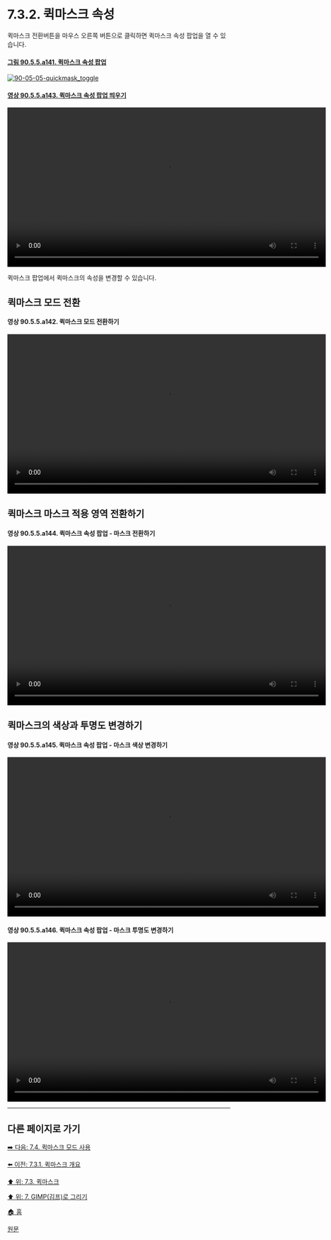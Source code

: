# 7.3.2. 퀵마스크 속성
퀵마스크 전환버튼을 마우스 오른쪽 버튼으로 클릭하면 퀵마스크 속성 팝업을 열 수 있습니다.

#### [그림 90.5.5.a141. 퀵마스크 속성 팝업](https://wonder13662.github.io/gimp/2.10.36_ko/90-05-05-quickmask_toggle.html#%EA%B7%B8%EB%A6%BC-9055a141-%ED%80%B5%EB%A7%88%EC%8A%A4%ED%81%AC-%EC%86%8D%EC%84%B1-%ED%8C%9D%EC%97%85)
[![90-05-05-quickmask_toggle](https://github.com/wonder13662/gimp/assets/15767104/2954402e-430e-4388-8e8c-976b686a4b65)](https://wonder13662.github.io/gimp/2.10.36_ko/90-05-05-quickmask_toggle.html#%EA%B7%B8%EB%A6%BC-9055a141-%ED%80%B5%EB%A7%88%EC%8A%A4%ED%81%AC-%EC%86%8D%EC%84%B1-%ED%8C%9D%EC%97%85)

#### [영상 90.5.5.a143. 퀵마스크 속성 팝업 띄우기]()
<video controls="controls" width="720"  src="https://github.com/wonder13662/gimp/assets/15767104/1ca29c3a-3aa8-4243-8c21-b1d66c414546"></video>

퀵마스크 팝업에서 퀵마스크의 속성을 변경할 수 있습니다.

## 퀵마스크 모드 전환
#### 영상 90.5.5.a142. 퀵마스크 모드 전환하기
<video controls="controls" width="720"  src="https://github.com/wonder13662/gimp/assets/15767104/cf060f8f-fd3b-493f-8346-be27b376f749"></video>

## 퀵마스크 마스크 적용 영역 전환하기
#### 영상 90.5.5.a144. 퀵마스크 속성 팝업 - 마스크 전환하기
<video controls="controls" width="720"  src="https://github.com/wonder13662/gimp/assets/15767104/6b63bcb2-cc5a-4179-a226-d78c58b060eb"></video>

## 퀵마스크의 색상과 투명도 변경하기
#### 영상 90.5.5.a145. 퀵마스크 속성 팝업 - 마스크 색상 변경하기
<video controls="controls" width="720"  src="https://github.com/wonder13662/gimp/assets/15767104/27b1498b-a9f5-4c6d-9f4c-1ab75c1d2091"></video>

#### 영상 90.5.5.a146. 퀵마스크 속성 팝업 - 마스크 투명도 변경하기
<video controls="controls" width="720"  src="https://github.com/wonder13662/gimp/assets/15767104/dc28a625-11cc-4941-b37c-8a141381a7e6"></video>

***

## 다른 페이지로 가기
[➡️ 다음: 7.4. 퀵마스크 모드 사용](./07-04-using-quickmask-mode.md)

[⬅️ 이전: 7.3.1. 퀵마스크 개요](./07-03-01-overview.md)

[⬆️ 위: 7.3. 퀵마스크](./07-03-00-the-quickmask.md)

[⬆️ 위: 7. GIMP(김프)로 그리기](./07-00-painting-with-gimp.md)

[🏠 홈](./00-home.md)

[원문](https://docs.gimp.org/2.10/ko/gimp-image-window-quick-mask-button.html#gimp-image-window-quick-mask-overview)
